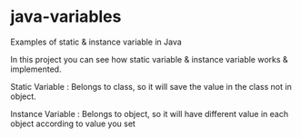 # java-variables
Examples of static &amp; instance variable in Java

In this project you can see how static variable & instance variable works & implemented.

Static Variable : Belongs to class, so it will save the value in the class not in object.

Instance Variable : Belongs to object, so it will have different value in each object according to value you set
